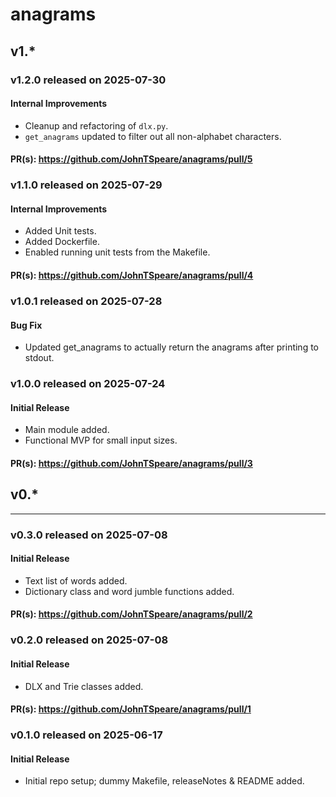 # anagrams

## v1.*

### v1.2.0 released on 2025-07-30

#### Internal Improvements

* Cleanup and refactoring of `dlx.py`.
* `get_anagrams` updated to filter out all non-alphabet characters.

#### PR(s): https://github.com/JohnTSpeare/anagrams/pull/5


### v1.1.0 released on 2025-07-29

#### Internal Improvements

* Added Unit tests.
* Added Dockerfile.
* Enabled running unit tests from the Makefile.

#### PR(s): https://github.com/JohnTSpeare/anagrams/pull/4


### v1.0.1 released on 2025-07-28

#### Bug Fix

* Updated get_anagrams to actually return the anagrams after printing to stdout.


### v1.0.0 released on 2025-07-24

#### Initial Release

* Main module added.
* Functional MVP for small input sizes.

#### PR(s): https://github.com/JohnTSpeare/anagrams/pull/3


## v0.*
-------

### v0.3.0 released on 2025-07-08

#### Initial Release

* Text list of words added.
* Dictionary class and word jumble functions added.

#### PR(s): https://github.com/JohnTSpeare/anagrams/pull/2


### v0.2.0 released on 2025-07-08

#### Initial Release

* DLX and Trie classes added.

#### PR(s): https://github.com/JohnTSpeare/anagrams/pull/1


### v0.1.0 released on 2025-06-17

#### Initial Release

* Initial repo setup; dummy Makefile, releaseNotes & README added.
